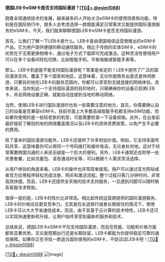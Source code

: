 **德国LEB卡eSIM卡是否支持国际漫游？[[TG💪+ @esim1088](https://t.me/s/esim1088)]**

随着全球通信技术的发展，越来越多的人开始关注eSIM卡的使用场景和功能。特别是在国际旅行中，很多人会考虑选择一款既能满足日常需求又能提供国际漫游服务的eSIM卡。今天，我们就来聊聊德国LEB卡eSIM卡是否支持国际漫游。

首先，让我们了解一下LEB卡是什么。LEB卡是由德国电信运营商推出的eSIM卡产品，它为用户提供便捷的移动通信服务。相比于传统的实体SIM卡，eSIM卡的优势在于无需更换物理卡，通过电子方式下载即可完成激活。这种灵活性使得用户可以在多个设备间轻松切换，比如智能手机、平板电脑或智能手表等。

那么，LEB卡到底能不能支持国际漫游呢？答案是肯定的！LEB卡提供了广泛的国际漫游支持，覆盖了多个国家和地区。这意味着，无论你是商务出差还是休闲旅游，只要目的地在LEB卡的服务范围内，你都可以享受到无缝连接的网络体验。具体来说，当你到达一个支持国际漫游的目的地时，只需确保你的设备已启用LEB卡，并且网络设置正确，就能自动连接到当地的移动网络。

当然，使用LEB卡进行国际漫游时也有一些需要注意的地方。首先，你需要确认自己的设备是否兼容eSIM卡。目前市面上大多数高端智能手机都支持eSIM功能，但如果你使用的是一些较老款的机型，可能需要检查一下设备规格。此外，在出发前最好提前了解目的地的网络覆盖情况以及LEB卡的具体资费政策，以免产生不必要的费用。

除了基本的国际漫游功能外，LEB卡还提供了许多附加价值。例如，它支持多国号码共享，这意味着你可以用同一个号码拨打和接听电话，无论身处何地。这对于经常需要跨国沟通的人来说无疑是一个巨大的便利。另外，LEB卡通常还会附带一些优惠套餐，比如流量包、语音通话时长等，可以根据个人需求灵活选择。

从用户体验的角度来看，LEB卡的操作也非常简单直观。用户可以通过官方网站或者官方应用程序轻松完成注册、购买和激活流程。整个过程只需几分钟时间，非常高效快捷。而且，LEB卡还提供全天候的技术支持服务，一旦遇到问题可以随时联系客服寻求帮助。

值得一提的是，LEB卡的性价比非常高。相比起传统运营商提供的国际漫游服务，LEB卡的价格往往更具竞争力。尤其是在长途旅行或者长期居住的情况下，使用LEB卡可以大大节省通信成本。而且，由于其基于云计算的技术特性，LEB卡还可以实现快速更新和升级，让用户始终享受到最新的服务和技术。

总结来说，德国LEB卡eSIM卡不仅支持国际漫游，而且在性能、功能和价格方面都有显著优势。无论是短期出行还是长期驻留，LEB卡都能为你提供稳定可靠的通信保障。如果你正在寻找一款适合国际使用的eSIM卡，不妨试试LEB卡吧！[[TG💪+ @esim1088](https://t.me/s/esim1088)]

[[TG💪+ @esim1088](https://t.me/s/esim1088) ![Image](https://i.postimg.cc/4NQfJmqS/Snipaste-2025-05-13-00-14-12.png)]